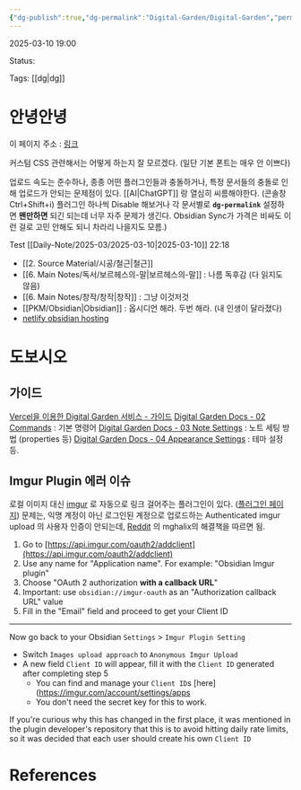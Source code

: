 ```yaml
---
{"dg-publish":true,"dg-permalink":"Digital-Garden/Digital-Garden","permalink":"/Digital-Garden/Digital-Garden/","tags":["gardenEntry"]}
---
```


2025-03-10 19:00

Status: 

Tags: [[dg\|dg]] 

# 안녕안녕

이 페이지 주소 : [링크](https://imaginative-griffin-caaf97.netlify.app/) 

커스텀 CSS 관련해서는 어떻게 하는지 잘 모르겠다. (일단 기본 폰트는 매우 안 이쁘다)

업로드 속도는 준수하나, 종종 어떤 플러그인들과 충돌하거나, 특정 문서들의 충돌로 인해 업로드가 안되는 문제점이 있다. [[AI\|ChatGPT]] 랑 열심히 씨름해야한다. (콘솔창 Ctrl+Shift+i)
플러그인 하나씩 Disable 해보거나 각 문서별로 **`dg-permalink`** 설정하면 **왠만하면** 되긴 되는데 너무 자주 문제가 생긴다.
Obsidian Sync가 가격은 비싸도 이런 걸로 고민 안해도 되니 차라리 나을지도 모름.)

Test [[Daily-Note/2025-03/2025-03-10\|2025-03-10]] 22:18

- [[2. Source Material/시공/철근\|철근]] 
- [[6. Main Notes/독서/보르헤스의-말\|보르헤스의-말]] : 나름 독후감 (다 읽지도 않음)
- [[6. Main Notes/창작/창작\|창작]] : 그냥 이것저것
- [[PKM/Obsidian\|Obsidian]] : 옵시디언 해라. 두번 해라. (내 인생이 달라졌다)
- [netlify obsidian hosting](https://www.youtube.com/watch?v=7f8e5IiUkeo) 

# 도보시오
## 가이드
[Vercel을 이용한 Digital Garden 서비스 - 가이드](https://anpigon.vercel.app/%F0%9F%A7%B0%20%EC%83%9D%EC%82%B0%EC%84%B1%20%EB%8F%84%EA%B5%AC/%EC%98%B5%EC%8B%9C%EB%94%94%EC%96%B8%20Obsidian/%ED%94%8C%EB%9F%AC%EA%B7%B8%EC%9D%B8/%EC%98%B5%EC%8B%9C%EB%94%94%EC%96%B8%20%EB%94%94%EC%A7%80%ED%84%B8%20%EA%B0%80%EB%93%A0%20%ED%94%8C%EB%9F%AC%EA%B7%B8%EC%9D%B8/01%20%EC%8B%9C%EC%9E%91%ED%95%98%EA%B8%B0/) 
[Digital Garden Docs - 02 Commands](https://dg-docs.ole.dev/getting-started/02-commands/) : 기본 명령어
[Digital Garden Docs - 03 Note Settings](https://dg-docs.ole.dev/getting-started/03-note-settings/) : 노트 세팅 방법 (properties 등)
[Digital Garden Docs - 04 Appearance Settings](https://dg-docs.ole.dev/getting-started/04-appearance-settings/) : 테마 설정 등.

## Imgur Plugin 에러 이슈
로컬 이미지 대신 [imgur](https://imgur.com/) 로 자동으로 링크 걸어주는 플러그인이 있다. ([플러그인 페이지](https://github.com/gavvvr/obsidian-imgur-plugin))
문제는, 익명 계정이 아닌 로그인된 계정으로 업로드하는 Authenticated imgur upload 의 사용자 인증이 안되는데, [Reddit](https://www.reddit.com/r/ObsidianMD/comments/1b6d2me/imgur_plugin_no_longer_working/) 의 mghalix의 해결책을 따르면 됨.
1. Go to [https://api.imgur.com/oauth2/addclient](https://api.imgur.com/oauth2/addclient)
2. Use any name for "Application name". For example: "Obsidian Imgur plugin"
3. Choose "OAuth 2 authorization **with a callback URL**"
4. Important: use `obsidian://imgur-oauth` as an "Authorization callback URL" value
5. Fill in the "Email" field and proceed to get your Client ID
---
Now go back to your Obsidian `Settings` > `Imgur Plugin Setting`
- Switch `Images upload approach` to `Anonymous Imgur Upload`
- A new field `Client ID` will appear, fill it with the `Client ID` generated after completing step 5
    - You can find and manage your `Client ID`s [here](https://imgur.com/account/settings/apps
    - You don't need the secret key for this to work.

If you're curious why this has changed in the first place, it was mentioned in the plugin developer's repository that this is to avoid hitting daily rate limits, so it was decided that each user should create his own `Client ID`
# References
